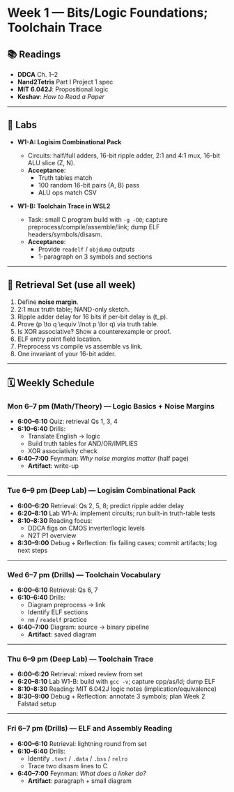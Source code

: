 # Week 1 — Bits/Logic Foundations; Toolchain Trace

## 📚 Readings

- **DDCA** Ch. 1–2
- **Nand2Tetris** Part I Project 1 spec
- **MIT 6.042J**: Propositional logic
- **Keshav**: _How to Read a Paper_

---

## 🧪 Labs

- **W1-A: Logisim Combinational Pack**

  - Circuits: half/full adders, 16-bit ripple adder, 2:1 and 4:1 mux, 16-bit ALU slice (Z, N).
  - **Acceptance**:
    - Truth tables match
    - 100 random 16-bit pairs (A, B) pass
    - ALU ops match CSV

- **W1-B: Toolchain Trace in WSL2**
  - Task: small C program build with `-g -O0`; capture preprocess/compile/assemble/link; dump ELF headers/symbols/disasm.
  - **Acceptance**:
    - Provide `readelf` / `objdump` outputs
    - 1-paragraph on 3 symbols and sections

---

## 🧠 Retrieval Set (use all week)

1. Define **noise margin**.
2. 2:1 mux truth table; NAND-only sketch.
3. Ripple adder delay for 16 bits if per-bit delay is \(t_p\).
4. Prove \(p \to q \equiv \lnot p \lor q\) via truth table.
5. Is XOR associative? Show a counterexample or proof.
6. ELF entry point field location.
7. Preprocess vs compile vs assemble vs link.
8. One invariant of your 16-bit adder.

---

## 🗓️ Weekly Schedule

### **Mon 6–7 pm (Math/Theory) — Logic Basics + Noise Margins**

- **6:00–6:10** Quiz: retrieval Qs 1, 3, 4
- **6:10–6:40** Drills:
  - Translate English → logic
  - Build truth tables for AND/OR/IMPLIES
  - XOR associativity check
- **6:40–7:00** Feynman: _Why noise margins matter_ (half page)
  - **Artifact**: write-up

---

### **Tue 6–9 pm (Deep Lab) — Logisim Combinational Pack**

- **6:00–6:20** Retrieval: Qs 2, 5, 8; predict ripple adder delay
- **6:20–8:10** Lab W1-A: implement circuits; run built-in truth-table tests
- **8:10–8:30** Reading focus:
  - DDCA figs on CMOS inverter/logic levels
  - N2T P1 overview
- **8:30–9:00** Debug + Reflection: fix failing cases; commit artifacts; log next steps

---

### **Wed 6–7 pm (Drills) — Toolchain Vocabulary**

- **6:00–6:10** Retrieval: Qs 6, 7
- **6:10–6:40** Drills:
  - Diagram preprocess → link
  - Identify ELF sections
  - `nm` / `readelf` practice
- **6:40–7:00** Diagram: source → binary pipeline
  - **Artifact**: saved diagram

---

### **Thu 6–9 pm (Deep Lab) — Toolchain Trace**

- **6:00–6:20** Retrieval: mixed review from set
- **6:20–8:10** Lab W1-B: build with `gcc -v`; capture cpp/as/ld; dump ELF
- **8:10–8:30** Reading: MIT 6.042J logic notes (implication/equivalence)
- **8:30–9:00** Debug + Reflection: annotate 3 symbols; plan Week 2 Falstad setup

---

### **Fri 6–7 pm (Drills) — ELF and Assembly Reading**

- **6:00–6:10** Retrieval: lightning round from set
- **6:10–6:40** Drills:
  - Identify `.text` / `.data` / `.bss` / `relro`
  - Trace two disasm lines to C
- **6:40–7:00** Feynman: _What does a linker do?_
  - **Artifact**: paragraph + small diagram
